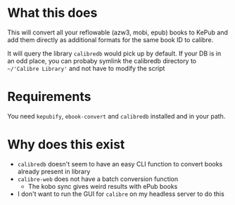 # What this does
This will convert all your reflowable (azw3, mobi, epub) books to KePub and add them directly as additional formats for the same book ID to calibre.

It will query the library `calibredb` would pick up by default. If your DB is in an odd place, you can probaby symlink the calibredb directory to `~/'Calibre Library'` and not have to modify the script

# Requirements
You need `kepubify`, `ebook-convert` and `calibredb` installed and in your path.

# Why does this exist
- `calibredb` doesn't seem to have an easy CLI function to convert books already present in library
- `calibre-web` does not have a batch conversion function
  - The kobo sync gives weird results with ePub books
- I don't want to run the GUI for `calibre` on my headless server to do this

